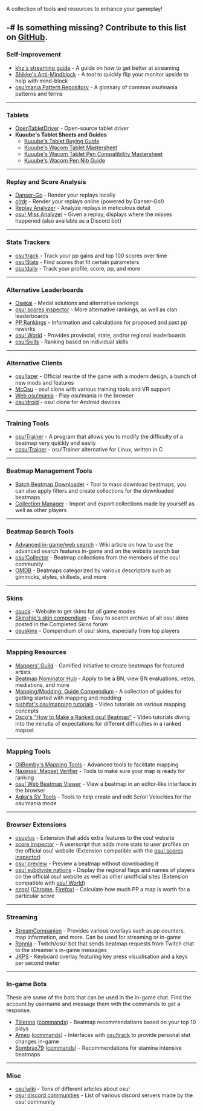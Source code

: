 A collection of tools and resources to enhance your gameplay!

-# Is something missing? Contribute to this list on [GitHub](https://github.com/osucord/resources).
---
### Self-improvement
- [khz's streaming guide](https://docs.google.com/document/d/1xbNwH_vN4O3azBYwua-Z_3GOAI2d-kV_EeE96aiRLBU/edit) - A guide on how to get better at streaming
- [Shikke's Anti-Mindblock](https://shikkesora.com/downloads) - A tool to quickly flip your monitor upside to help with mind-block
- [osu!mania Pattern Repository](https://imgur.com/a/replacement-glossary-osu-mania-pattern-repository-qEwP37W) - A glossary of common osu!mania patterns and terms
---
### Tablets
- [OpenTabletDriver](https://opentabletdriver.net/) - Open-source tablet driver
- **Kuuube's Tablet Sheets and Guides**
  - [Kuuube's Tablet Buying Guide](https://docs.google.com/spreadsheets/d/1DYVfiSpQqdpa4sWWYUALPmliOIuGyKog7B7LJJdmlhE/edit)
  - [Kuuube's Wacom Tablet Mastersheet](https://docs.google.com/spreadsheets/d/125LNzGmidy1gagwYUt12tRhrNdrWFHhWon7kxWY7iWU/edit)
  - [Kuuube's Wacom Tablet Pen Compatibility Mastersheet](https://docs.google.com/spreadsheets/d/1UAFPjGj0ThthPBvOSVVwOm08HW3qWtVoP1iFBwLMyPI/edit)
  - [Kuuube's Wacom Pen Nib Guide](https://kuuube.s-ul.eu/mSDcCpuh)
---
### Replay and Score Analysis
- [Danser-Go](https://github.com/Wieku/danser-go) - Render your replays locally
- [o!rdr](https://ordr.issou.best/) - Render your replays online (powered by Danser-Go!)
- [Replay Analyzer](https://github.com/abstrakt8/rewind) - Analyze replays in meticulous detail
- [osu! Miss Analyzer](https://github.com/ThereGoesMySanity/osuMissAnalyzer) - Given a replay, displays where the misses happened (also available as a Discord bot)
---
### Stats Trackers
- [osu!track](https://ameobea.me/osutrack/) - Track your pp gains and top 100 scores over time
- [osu!Stats](https://osustats.ppy.sh/) - Find scores that fit certain parameters
- [osu!daily](https://osudaily.net/) - Track your profile, score, pp, and more
---
### Alternative Leaderboards
- [Osekai](https://osekai.net/) - Medal solutions and alternative rankings
- [osu! scores inspector](https://score.kirino.sh/) - More alternative rankings, as well as clan leaderboards
- [PP Rankings](https://pp.huismetbenen.nl/rankings/players/master) - Information and calculations for proposed and past pp reworks
- [osu! World](https://osuworld.octo.moe/) - Provides provincial, state, and/or regional leaderboards
- [osu!Skills](https://osuskills.com/) - Ranking based on individual skills
---
### Alternative Clients
- [osu!lazer](https://github.com/ppy/osu) - Official rewrite of the game with a modern design, a bunch of new mods and features
- [McOsu](https://store.steampowered.com/app/607260/McOsu/) - osu! clone with various training tools and VR support
- [Web osu!mania](https://web-osu-mania.vercel.app/) - Play osu!mania in the browser
- [osu!droid](https://osudroid.moe/) - osu! clone for Android devices
---
### Training Tools
- [osu!Trainer](https://github.com/FunOrange/osu-trainer) - A program that allows you to modify the difficulty of a beatmap very quickly and easily
- [cosu!Trainer](https://github.com/hwsmm/cosutrainer) - osu!Trainer alternative for Linux, written in C
---
### Beatmap Management Tools
- [Batch Beatmap Downloader](https://github.com/nzbasic/batch-beatmap-downloader) - Tool to mass download beatmaps, you can also apply filters and create collections for the downloaded beatmaps
- [Collection Manager](https://github.com/Piotrekol/CollectionManager) - Import and export collections made by yourself as well as other players
---
### Beatmap Search Tools
- [Advanced in-game/web search](https://osu.ppy.sh/wiki/en/Beatmap_search) - Wiki article on how to use the advanced search features in-game and on the website search bar
- [osu!Collector](https://osucollector.com/) - Beatmap collections from the members of the osu! community
- [OMDB](http://omdb.nyahh.net/descriptors/) - Beatmaps categorized by various descriptors such as gimmicks, styles, skillsets, and more
---
### Skins
- [osuck](https://skins.osuck.net/) - Website to get skins for all game modes
- [Skinship's skin compendium](https://compendium.skinship.xyz/) - Easy to search archive of all osu! skins posted in the Completed Skins forum
- [osuskins](https://osuskins.net/) - Compendium of osu! skins, especially from top players
---
### Mapping Resources
- [Mappers' Guild](https://mappersguild.com/) - Gamified initiative to create beatmaps for featured artists
- [Beatmap Nominator Hub](https://bn.mappersguild.com/) - Apply to be a BN, view BN evaluations, vetos, mediations, and more
- [Mapping/Modding: Guide Compendium](https://osu.ppy.sh/community/forums/topics/722865) - A collection of guides for getting started with mapping and modding
- [pishifat's osu!mapping tutorials](https://www.youtube.com/playlist?list=PLp7-THR1EUHERrIOV4dGClCGGoLIrQtOx) - Video tutorials on various mapping concepts
- [Dsco's "How to Make a Ranked osu! Beatmap"](https://www.youtube.com/playlist?list=PLvlfixeOECIz1fFTMkp9Ez_dyPXaJUsIK) - Video tutorials diving into the minutia of expectations for different difficulties in a ranked mapset
---
### Mapping Tools
- [OliBomby's Mapping Tools](https://mappingtools.github.io/) - Advanced tools to facilitate mapping
- [Naxesss' Mapset Verifier](https://github.com/Naxesss/MapsetVerifier) - Tools to make sure your map is ready for ranking
- [osu! Web Beatmap Viewer](https://preview.tryz.id.vn/) - View a beatmap in an editor-like interface in the browser
- [Agka's SV Tools](https://zardoru.github.io/sv-tools/) - Tools to help create and edit Scroll Velocities for the osu!mania mode
---
### Browser Extensions
- [osuplus](https://osu.ppy.sh/community/forums/topics/408541?n=1) - Extension that adds extra features to the osu! website
- [score inspector](https://github.com/darkchii/score-inspector-extension) - A userscript that adds more stats to user profiles on the official osu! website (Extension compatible with the [osu! scores inspector](https://score.kirino.sh/))
- [osu! preview](https://github.com/JerryZhu99/osu-preview) - Preview a beatmap without downloading it
- [osu! subdivide nations](https://github.com/Cavitedev/osu-subdivide-nations) - Display the regional flags and names of players on the official osu! website as well as other unofficial sites (Extension compatible with [osu! World](https://osuworld.octo.moe/))
- [ezpp!](https://github.com/oamaok/ezpp) ([Chrome](https://chromewebstore.google.com/detail/ezpp/aimihpobjpagjiakhcpijibnaafdniol), [Firefox](https://addons.mozilla.org/en-US/firefox/addon/ezpp/)) - Calculate how much PP a map is worth for a particular score
---
### Streaming
- [StreamCompanion](https://github.com/Piotrekol/StreamCompanion) - Provides various overlays such as pp counters, map information, and more. Can be used for streaming or in-game
- [Ronnia](https://ronnia.me/) - Twitch/osu! bot that sends beatmap requests from Twitch chat to the streamer's in-game messages
- [JKPS](https://github.com/Tonetfal/JKPS) - Keyboard overlay featuring key press visualisation and a keys per second meter
---
### In-game Bots
These are some of the bots that can be used in the in-game chat. Find the account by username and message them with the commands to get a response.
- [Tillerino](https://osu.ppy.sh/users/2070907) ([commands](https://github.com/Tillerino/Tillerinobot/wiki)) - Beatmap recommendations based on your top 10 plays
- [Ameo](https://osu.ppy.sh/users/4093752) ([commands](https://ameobea.me/osutrack/updater/index.php)) - Interfaces with [osu!track](https://ameobea.me/osutrack/) to provide personal stat changes in-game
- [Sombrax79](https://osu.ppy.sh/users/6484647) ([commands](https://ost.sombrax79.org/commands)) - Recommendations for stamina intensive beatmaps
---
### Misc
- [osu!wiki](https://osu.ppy.sh/wiki/en/Main_page) - Tons of different articles about osu!
- [osu! discord communities](https://osu.ppy.sh/wiki/en/Community/Discord_servers#official-osu!-server) - List of various discord servers made by the osu! community